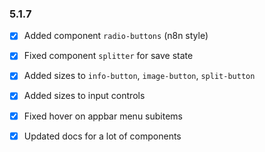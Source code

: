 ### 5.1.7

+ [x] Added component `radio-buttons` (n8n style)
+ [x] Fixed component `splitter` for save state 
+ [x] Added sizes to `info-button`, `image-button`, `split-button`
+ [x] Added sizes to input controls
+ [x] Fixed hover on appbar menu subitems
+ [x] Updated docs for a lot of components


